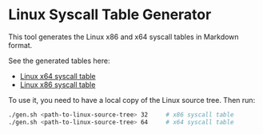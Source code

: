 # Linux Syscall Table Generator

This tool generates the Linux x86 and x64 syscall tables in Markdown format.

See the generated tables here:

- [Linux x64 syscall table](https://yuankun.me/syscall64/)
- [Linux x86 syscall table](https://yuankun.me/syscall32/)

To use it, you need to have a local copy of the Linux source tree. Then run:

```sh
./gen.sh <path-to-linux-source-tree> 32     # x86 syscall table
./gen.sh <path-to-linux-source-tree> 64     # x64 syscall table
```
